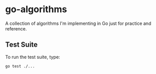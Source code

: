 # go-algorithms
A collection of algorithms I'm implementing in Go just for practice and reference.

## Test Suite
To run the test suite, type:

```
go test ./...
```
